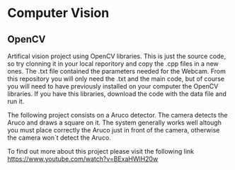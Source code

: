 # Computer Vision

## OpenCV

Artifical vision project using OpenCV libraries. This is just the source code, so try clonning it in your local reporitory and copy the .cpp files in a new ones. The .txt file contained the parameters needed for the Webcam. From this repository you will only need the .txt and the main code, but of course you will need to have previously installed on your computer the OpenCV libraries. If you have this libraries, download the code with the data file and run it.

The following project consists on a Aruco detector. The camera detects the Aruco and draws a square on it. 
The system generally works well altough you must place correctly the Aruco just in front of the camera, otherwise the camera won´t detect the Aruco.

To find out more about this project please visit the following link https://www.youtube.com/watch?v=BExaHWlH20w
